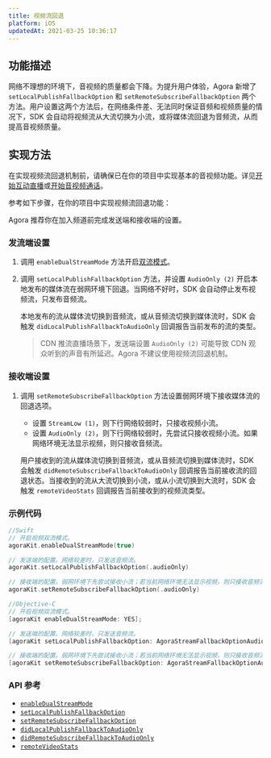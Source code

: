 ```yaml
---
title: 视频流回退
platform: iOS
updatedAt: 2021-03-25 10:36:17
---
```

## 功能描述

网络不理想的环境下，音视频的质量都会下降。为提升用户体验，Agora 新增了 `setLocalPublishFallbackOption` 和 `setRemoteSubscribeFallbackOption` 两个方法。用户设置这两个方法后，在网络条件差、无法同时保证音频和视频质量的情况下，SDK 会自动将视频流从大流切换为小流，或将媒体流回退为音频流，从而提高音视频质量。

## 实现方法

在实现视频流回退机制前，请确保已在你的项目中实现基本的音视频功能。详见[开始互动直播](start_live_ios)或[开始音视频通话](start_call_ios)。

参考如下步骤，在你的项目中实现视频流回退功能：

<div class="alert note">Agora 推荐你在加入频道前完成发送端和接收端的设置。</div>

### 发流端设置

1. 调用 `enableDualStreamMode` 方法开启[双流模式](https://docs.agora.io/cn/Agora%20Platform/terms?platform=All%20Platforms#a-name-duala双流模式)。

2. 调用 `setLocalPublishFallbackOption` 方法，并设置 `AudioOnly (2)` 开启本地发布的媒体流在弱网环境下回退。当网络不好时，SDK 会自动停止发布视频流，只发布音频流。

   本地发布的流从媒体流切换到音频流，或从音频流切换到媒体流时，SDK 会触发 `didLocalPublishFallbackToAudioOnly` 回调报告当前发布的流的类型。

   > CDN 推流直播场景下，发送端设置 `AudioOnly (2)` 可能导致 CDN 观众听到的声音有所延迟。Agora 不建议使用视频流回退机制。

### 接收端设置

1. 调用 `setRemoteSubscribeFallbackOption` 方法设置弱网环境下接收媒体流的回退选项。

   - 设置 `StreamLow (1)`，则下行网络较弱时，只接收视频小流。
   - 设置 `AudioOnly (2)`，则下行网络较弱时，先尝试只接收视频小流。如果网络环境无法显示视频，则只接收音频流。

   用户接收到的流从媒体流切换到音频流，或从音频流切换到媒体流时，SDK 会触发 `didRemoteSubscribeFallbackToAudioOnly` 回调报告当前接收流的回退状态。当接收到的流从大流切换到小流，或从小流切换到大流时，SDK 会触发 `remoteVideoStats` 回调报告当前接收到的视频流类型。


### 示例代码


```swift
//Swift
// 开启视频双流模式。
agoraKit.enableDualStreamMode(true)

// 发送端的配置。网络较差时，只发送音频流。
agoraKit.setLocalPublishFallbackOption(.audioOnly)

// 接收端的配置。弱网环境下先尝试接收小流；若当前网络环境无法显示视频，则只接收音频流。
agoraKit.setRemoteSubscribeFallbackOption(.audioOnly)
```

```objective-c
//Objective-C
// 开启视频双流模式。
[agoraKit enableDualStreamMode: YES];

// 发送端的配置。网络较差时，只发送音频流。
[agoraKit setLocalPublishFallbackOption: AgoraStreamFallbackOptionAudioOnly];

// 接收端的配置。弱网环境下先尝试接收小流；若当前网络环境无法显示视频，则只接收音频流。
[agoraKit setRemoteSubscribeFallbackOption: AgoraStreamFallbackOptionAudioOnly];
```

### API 参考

- [`enableDualStreamMode`](./API%20Reference/oc/Classes/AgoraRtcEngineKit.html#//api/name/enableDualStreamMode:)
- [`setLocalPublishFallbackOption`](./API%20Reference/oc/Classes/AgoraRtcEngineKit.html#//api/name/setLocalPublishFallbackOption:)
- [`setRemoteSubscribeFallbackOption`](./API%20Reference/oc/Classes/AgoraRtcEngineKit.html#//api/name/setRemoteSubscribeFallbackOption:)
- [`didLocalPublishFallbackToAudioOnly`](./API%20Reference/oc/Protocols/AgoraRtcEngineDelegate.html#//api/name/rtcEngine:didLocalPublishFallbackToAudioOnly:)
- [`didRemoteSubscribeFallbackToAudioOnly`](./API%20Reference/oc/Protocols/AgoraRtcEngineDelegate.html#//api/name/rtcEngine:didRemoteSubscribeFallbackToAudioOnly:byUid:)
- [`remoteVideoStats`](./API%20Reference/oc/Protocols/AgoraRtcEngineDelegate.html#//api/name/rtcEngine:remoteVideoStats:)